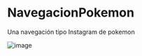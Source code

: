 # NavegacionPokemon
Una navegación tipo Instagram de pokemon

![image](https://github.com/steepsalvadorman/NavegacionPokemon/assets/86312325/9974c41d-7ce7-44e0-b526-489915e57c12)
